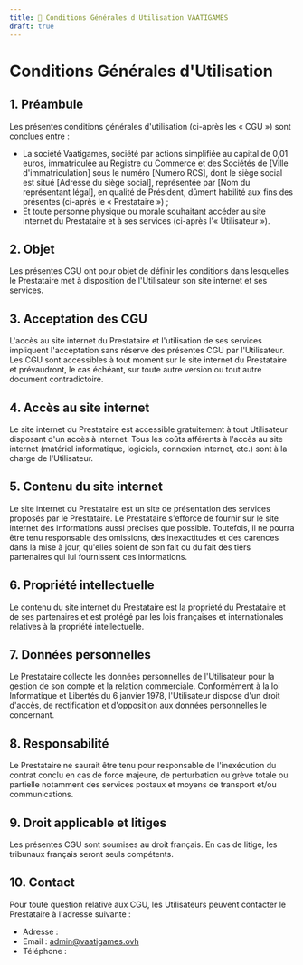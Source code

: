 ```yaml
---
title: 📝 Conditions Générales d'Utilisation VAATIGAMES
draft: true
---
```

# Conditions Générales d'Utilisation

## 1. Préambule

Les présentes conditions générales d'utilisation (ci-après les « CGU ») sont conclues entre :

- La société Vaatigames, société par actions simplifiée au capital de 0,01 euros, immatriculée au Registre du Commerce et des Sociétés de [Ville d'immatriculation] sous le numéro [Numéro RCS], dont le siège social est situé [Adresse du siège social], représentée par [Nom du représentant légal], en qualité de Président, dûment habilité aux fins des présentes (ci-après le « Prestataire ») ;
- Et toute personne physique ou morale souhaitant accéder au site internet du Prestataire et à ses services (ci-après l'« Utilisateur »).

## 2. Objet

Les présentes CGU ont pour objet de définir les conditions dans lesquelles le Prestataire met à disposition de l'Utilisateur son site internet et ses services.

## 3. Acceptation des CGU

L'accès au site internet du Prestataire et l'utilisation de ses services impliquent l'acceptation sans réserve des présentes CGU par l'Utilisateur. Les CGU sont accessibles à tout moment sur le site internet du Prestataire et prévaudront, le cas échéant, sur toute autre version ou tout autre document contradictoire.

## 4. Accès au site internet

Le site internet du Prestataire est accessible gratuitement à tout Utilisateur disposant d'un accès à internet. Tous les coûts afférents à l'accès au site internet (matériel informatique, logiciels, connexion internet, etc.) sont à la charge de l'Utilisateur.

## 5. Contenu du site internet

Le site internet du Prestataire est un site de présentation des services proposés par le Prestataire. Le Prestataire s'efforce de fournir sur le site internet des informations aussi précises que possible. Toutefois, il ne pourra être tenu responsable des omissions, des inexactitudes et des carences dans la mise à jour, qu'elles soient de son fait ou du fait des tiers partenaires qui lui fournissent ces informations.

## 6. Propriété intellectuelle

Le contenu du site internet du Prestataire est la propriété du Prestataire et de ses partenaires et est protégé par les lois françaises et internationales relatives à la propriété intellectuelle.

## 7. Données personnelles

Le Prestataire collecte les données personnelles de l'Utilisateur pour la gestion de son compte et la relation commerciale. Conformément à la loi Informatique et Libertés du 6 janvier 1978, l'Utilisateur dispose d'un droit d'accès, de rectification et d'opposition aux données personnelles le concernant.

## 8. Responsabilité

Le Prestataire ne saurait être tenu pour responsable de l'inexécution du contrat conclu en cas de force majeure, de perturbation ou grève totale ou partielle notamment des services postaux et moyens de transport et/ou communications.

## 9. Droit applicable et litiges

Les présentes CGU sont soumises au droit français. En cas de litige, les tribunaux français seront seuls compétents.

## 10. Contact

Pour toute question relative aux CGU, les Utilisateurs peuvent contacter le Prestataire à l'adresse suivante :

- Adresse : 
- Email : admin@vaatigames.ovh
- Téléphone :